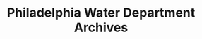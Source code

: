 ---
layout: repo
title: "Philadelphia Water Department Archives"
id: 14707
permalink: repos/14707/
---